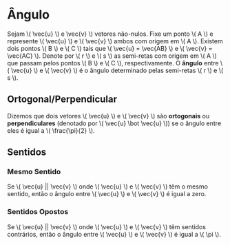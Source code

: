 # Ângulo

Sejam \\( \vec{u} \\) e \vec{v} \\) vetores não-nulos. Fixe um ponto \\( A \\) e represente \\( \vec{u} \\) e \\( \vec{v} \\) ambos com origem em \\( A \\). Existem dois pontos \\( B \\) e \\( C \\) tais que \\( \vec{u} = \vec{AB} \\) e \\( \vec{v} = \vec{AC} \\). Denote por \\( r \\) e \\( s \\) as semi-retas com origem em \\( A \\) que passam pelos pontos \\( B \\) e \\( C \\), respectivamente. O **ângulo** entre \\( \vec{u} \\) e \\( \vec{v} \\) é o ângulo determinado pelas semi-retas \\( r \\) e \\( s \\).

## Ortogonal/Perpendicular

Dizemos que dois vetores \\( \vec{u} \\) e \\( \vec{v} \\) são **ortogonais** ou **perpendiculares** (denotado por \\( \vec{u} \bot \vec{u} \\)) se o ângulo entre eles é igual a \\( \frac{\pi}{2} \\).

## Sentidos

### Mesmo Sentido

Se \\( \vec{u} || \vec{v} \\) onde \\( \vec{u} \\) e \\( \vec{v} \\) têm o mesmo sentido, então o ângulo entre \\( \vec{u} \\) e \\( \vec{v} \\) é igual a zero.

### Sentidos Opostos

Se \\( \vec{u} || \vec{v} \\) onde \\( \vec{u} \\) e \\( \vec{v} \\) têm sentidos contrários, então o ângulo entre \\( \vec{u} \\) e \\( \vec{v} \\) é igual a \\( \pi \\).
